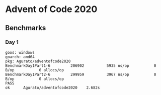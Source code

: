 # Advent of Code 2020

## Benchmarks

### Day 1
```
goos: windows
goarch: amd64
pkg: Agurato/adventofcode2020
BenchmarkDay1Part1-6         206902          5935 ns/op           0 B/op           0 allocs/op
BenchmarkDay1Part2-6         299959          3967 ns/op           0 B/op           0 allocs/op
PASS
ok      Agurato/adventofcode2020    2.682s
```